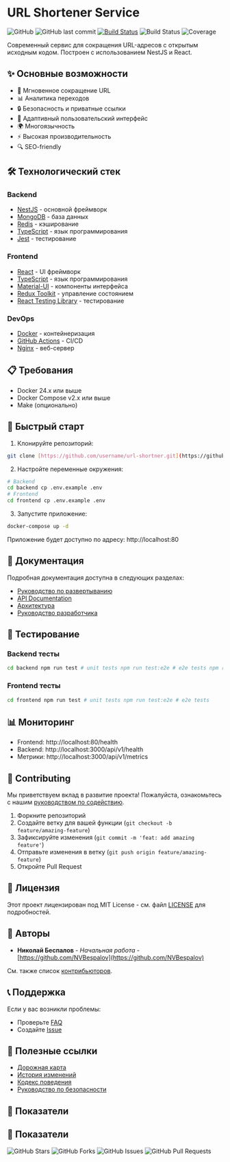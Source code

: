 # URL Shortener Service
![GitHub](https://img.shields.io/github/license/NVBespalov/url-shortner)
![GitHub last commit](https://img.shields.io/github/last-commit/NVBespalov/url-shortner)
[![Build Status](https://github.com/NVBespalov/url-shortner/workflows/Build%20Project/badge.svg)](https://github.com/NVBespalov/url-shortner/actions)
![Build Status](https://img.shields.io/github/actions/workflow/status/NVBespalov/url-shortner/ci.yml)
![Coverage](https://img.shields.io/codecov/c/github/NVBespalov/url-shortner)

Современный сервис для сокращения URL-адресов с открытым исходным кодом. Построен с использованием NestJS и React.

## ✨ Основные возможности

- 🚀 Мгновенное сокращение URL
- 📊 Аналитика переходов
- 🔒 Безопасность и приватные ссылки
- 📱 Адаптивный пользовательский интерфейс
- 🌍 Многоязычность
- ⚡ Высокая производительность
- 🔍 SEO-friendly

## 🛠 Технологический стек

### Backend
- [NestJS](https://nestjs.com/) - основной фреймворк
- [MongoDB](https://www.mongodb.com/) - база данных
- [Redis](https://redis.io/) - кэширование
- [TypeScript](https://www.typescriptlang.org/) - язык программирования
- [Jest](https://jestjs.io/) - тестирование

### Frontend
- [React](https://reactjs.org/) - UI фреймворк
- [TypeScript](https://www.typescriptlang.org/) - язык программирования
- [Material-UI](https://material-ui.com/) - компоненты интерфейса
- [Redux Toolkit](https://redux-toolkit.js.org/) - управление состоянием
- [React Testing Library](https://testing-library.com/react) - тестирование

### DevOps
- [Docker](https://www.docker.com/) - контейнеризация
- [GitHub Actions](https://github.com/features/actions) - CI/CD
- [Nginx](https://nginx.org/) - веб-сервер

## 📋 Требования

- Docker 24.x или выше
- Docker Compose v2.x или выше
- Make (опционально)

## 🚀 Быстрый старт

1. Клонируйте репозиторий:
```bash
git clone [https://github.com/username/url-shortner.git](https://github.com/username/url-shortner.git) cd url-shortner
```
2. Настройте переменные окружения:
```bash
# Backend
cd backend cp .env.example .env
# Frontend
cd frontend cp .env.example .env
```
3. Запустите приложение:
```bash
docker-compose up -d
```

Приложение будет доступно по адресу: http://localhost:80

## 📖 Документация

Подробная документация доступна в следующих разделах:

- [Руководство по развертыванию](./docs/deployment.md)
- [API Documentation](./docs/api.md)
- [Архитектура](./docs/architecture.md)
- [Руководство разработчика](./docs/development.md)

## 🧪 Тестирование

### Backend тесты
```bash
cd backend npm run test # unit tests npm run test:e2e # e2e tests npm run test:cov # test coverage
```

### Frontend тесты
```bash
cd frontend npm run test # unit tests npm run test:e2e # e2e tests
```

## 📊 Мониторинг

- Frontend: http://localhost:80/health
- Backend: http://localhost:3000/api/v1/health
- Метрики: http://localhost:3000/api/v1/metrics

## 🤝 Contributing

Мы приветствуем вклад в развитие проекта! Пожалуйста, ознакомьтесь с нашим [руководством по содействию](./docs/CONTRIBUTING.md).

1. Форкните репозиторий
2. Создайте ветку для вашей функции (`git checkout -b feature/amazing-feature`)
3. Зафиксируйте изменения (`git commit -m 'feat: add amazing feature'`)
4. Отправьте изменения в ветку (`git push origin feature/amazing-feature`)
5. Откройте Pull Request

## 📝 Лицензия

Этот проект лицензирован под MIT License - см. файл [LICENSE](LICENSE) для подробностей.

## 👥 Авторы

- **Николай Беспалов** - *Начальная работа* - [https://github.com/NVBespalov](https://github.com/NVBespalov)

См. также список [контрибьюторов](https://github.com/NVBespalov/url-shortner/contributors).


## 📞 Поддержка

Если у вас возникли проблемы:

- Проверьте [FAQ](./docs/faq.md)
- Создайте [Issue](https://github.com/NVBespalov/url-shortner/issues)

## 🔗 Полезные ссылки

- [Дорожная карта](./docs/ROADMAP.md)
- [История изменений](./CHANGELOG.md)
- [Кодекс поведения](./docs/CODE_OF_CONDUCT.md)
- [Руководство по безопасности](./docs/SECURITY.md)

## 🌟 Показатели

## 🌟 Показатели

![GitHub Stars](https://img.shields.io/github/stars/NVBespalov/url-shortner)
![GitHub Forks](https://img.shields.io/github/forks/NVBespalov/url-shortner)
![GitHub Issues](https://img.shields.io/github/issues/NVBespalov/url-shortner)
![GitHub Pull Requests](https://img.shields.io/github/issues-pr/NVBespalov/url-shortner)